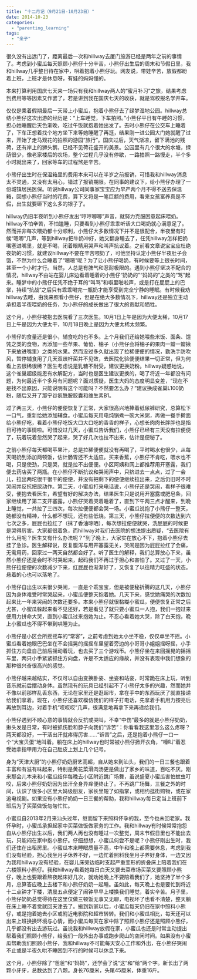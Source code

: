 ```yaml
---
title: "十二月记（9月21日-10月23日）"
date: 2014-10-23
categories: 
  - "parenting_learning"
tags: 
  - "亲子"
---
```


很久没有出远门了，距离最后一次和hillway去厦门旅游已经是两年之前的事情了。考虑到小蜜瓜每天照顾小熊仔十分辛苦，小熊仔出生后的周末和节假日里，我和hillway几乎整日待在家中，哄着抱着小熊仔玩。网友说，带娃辛苦，放假都盼着上班，上班才是休息呀，有娃的妈妈懂的。

本来打算利用国庆七天来一场只有我和hillway两人的“蜜月补习”之旅，结果考虑到费用等等因素又作罢了，若是讲到我在国庆七天的收获，就是驾校报名学开车。

仅仅是乘着假期最后一天带上小蜜瓜，抱着小熊仔去了绿梦湿地公园。hillway总结小熊仔这次出游的经历是：“上车睡觉，下车拍照。”小熊仔平日有午睡的习惯，担心她睡醒后天色渐晚，吃过午饭就抱着她出发了。去时小熊仔在公交车上睡着了，下车正想着找个地方坐下来等她睡醒了再逛，结果刚一进公园大门她就醒了过来，开始了走马观花的拍照的游园“旅行”。国庆过后，天气渐凉，留下满池的残荷，还有岸上的狮头鹅，已经不见荷花盛开的美景。公园里有几个很大的水塘，绿荫很少，像老家楼后的农场，整个过程几乎没有停歇，一路拍照一路慢走，半个多小时就出来了，回家等车的过程煞是辛苦。

小熊仔出生时在保温箱里的费用本来可以在半岁之前报销，可惜我和hillway消息太不灵通，又没有太用心，错过了报销期限。在同事的建议下，给小熊仔办理了一份城镇居民医保。听说hillway公司同事家宝宝应为早产两个月不得不送去保温箱，回想小熊仔当时的花费，算下又将是一笔巨额的费用，看来女孩富养真是不假，出生就要砸下这么多的银子了。

hillway仍旧半夜听到小熊仔发出“哼哼唧唧”声音，就努力克服困意起床喂奶。hillway不怕辛苦，不怕瞌睡，只要看到小熊仔乖乖听话大口喝奶就心满意足了。然而并非每次喂奶都十分顺利，小熊仔大多数情况下并不是很配合，半夜里有时候“嗯唧”几声，等到hillway把牛奶冲好，她又翻身睡去了，任凭hillway怎样把奶嘴塞进嘴里，就是不喝，闭着眼睛用哭声和叫声抗议着。之前看文章说宝宝应杜绝夜奶的习惯，就建议hillway不要在辛苦喂奶了，可他坚持认定小熊仔半夜肚子会饿，不然为什么会睡着了“嗯嗯”呢？为了让小熊仔喝奶，有时候要等上很长时间，甚至一个小时才行。当然，人总是有脾气和忍耐极限的。遇到小熊仔坚决不配合的情况，hillway不由站在婴儿床边看着睡着的小熊仔“奶奶的”“妈妈的”之类的“骂”起来。睡梦中的小熊仔任凭不绝于耳的“叫骂”和噼里啪啦声，或是打在屁屁上的巴掌，持续“抗战”之后只有乖乖喝完一瓶奶才能享受到完全宁静的睡眠。有时候我劝hillway去睡，由我来照看小熊仔，但是在绝大多数情况下，hillway还是独立主动承担着半夜喂奶的任务，为小熊仔的成长做出了很大的贡献和牺牲。

这个月，小熊仔被抱去医院看了三次医生。10月1日上午是因为大便太稀，10月17日上午是因为大便太干，10月18日晚上是因为大便太稀太频繁。

小熊仔的食量还是很小，辅食吃的也不多。上个月我们还给她喂些米饭、面条、馄饨之类的食物，再添加一些苹果、葡萄、柚子（小熊仔会将柚子的果肉一瓣一瓣揪下来放进嘴里）之类的水果。然而没过多久就出现了拉稀便便的情况，勤洗手防吹风，暂停辅食用了几天双歧杆菌并不见效，去医院化验便便结果一切正常，但为何看上去很稀很稀？医生考虑说是乳糖不耐受，建议更换奶粉。hillway疑惑地说，这个雀巢超级能恩有水解配方，当时也是医生建议更换的，喝了将近一年都没有问题，为何最近半个多月有问题呢？面对质疑，医生大妈的态度明显变差，“现在不是找不出原因，只能说明有这个可能吗？不然要怎么办？”建议换成雀巢L100奶粉，随后又开了那宁谷氨酰胺胶囊和维生素B1。

过了两三天，小熊仔的便便恢复了正常，大家很高兴地捧着纸尿裤研究，总算松下一口气，重新给她添加辅食。小蜜瓜每天用电炖锅煮一碗大米粥，再做一餐手擀面给小熊仔吃，看着小熊仔吃饭大口大口吃的香香的样子，心想长肉肉长胖胖也是指日可待的事情啦。可惜没过几天，小蜜瓜告诉我们，小熊仔已经有三天没有拉便便了，玩着玩着忽然哭了起来，哭了好几次也拉不出来，估计是便秘了。

之前小熊仔每天都喝苹果汁，总是拉稀便便就没有再喝了，平时喝水也很少，从每天喝奶到添加两顿饭，估计肠胃还不太适应。买来香蕉，小熊仔不肯吃，喂水也不喝，只是使劲，只是哭，就是拉不出便便。小区阿姨和网上都推荐用开塞露，我们便去药店买了两瓶。在小熊仔不断抗议和哭闹声中，只挤进去一点点，过了一会儿，拉出两坨很干很干的便便，并没有把剩下的便便继续拉出来，之后仍旧时不时哭闹并反抗把尿动作。第二天，小蜜瓜打来电话说，小熊仔还是哭闹，看样子很难受，便抱去看医生，希望有好的解决办法，结果医生只是说用开塞露或肥皂条，回家继续用了第二支开塞露，小熊仔哭着哭着睡着了，直到下午两三点才醒来，到晚上睡觉，一共拉了三四次，每次拉便便都会哭一场。小蜜瓜说抱了小熊仔一整天，她都没有精神，什么都不想玩，还有些低烧。第三天，小熊仔拉便便的次数达到六七次之多，屁屁也拉红了（抹了香油晾晒），每次想拉便便就哭，洗屁屁的时候更是哭得厉害。大家都很着急，而hillway对我们去医院的想法提出质疑，“去医院有什么用呢？医生又有什么办法呢？”到了晚上，大家实在放心不下，抱着小熊仔去挂了急诊。医生解释说，反复腹泻与用开塞露无关，哭闹是因为屁屁拉红了会痛，无需用药，回家过一两天自然都会好了。听了医生的解释，我们总算放心下来，虽然小熊仔还是会时不时哭起来，起码我们不再过于担心和害怕了。又过了一天，小熊仔拉便便的次数减少下来，红屁屁也渐渐好了，又恢复了以往精力旺盛的状态。悬着的心也可以落地了。

小熊仔自出生以来很少哭闹，一直是个乖宝宝，但是被便秘折腾的这几天，小熊仔因为身体难受时常哭起来，小蜜瓜便整天抱着她。几天下来，感觉她痛哭的次数加起来比一年来哭闹的次数还要多。本来小熊仔就很黏糊小蜜瓜，便便恢复正常之后尤甚，小蜜瓜躲起来看不见还好，若是看见了就只要小蜜瓜一人抱，我们一抱过来便用力拼命大哭，直到小蜜瓜过来抱她为止。不忍心看着她大哭，除了白天抱，晚上小蜜瓜也不得不带到哄睡为止。

小熊仔是小区会所摇摇车的“常客”，之前考虑到她太小坐不稳，仅仅单坐不摇。小蜜瓜看着她眼巴巴坐在不会摇晃的摇摇车里望着旁边的小哥哥小姐姐摇呀摇，小手抓住方向盘自己前后摇动着玩，也去买了三个游戏币。小熊仔坐在来回摇晃的摇摇车里，两只小手紧紧抓住方向盘，许是不太适应的缘故，并没有表现中我们想象的那种很兴奋很高兴的感觉。

小熊仔越来越结实，不仅可以自由变换卧姿、坐姿和站姿，时常跪在床上玩，听到音乐就前后摆动身体。虽然现有的玩具已经引起不了小熊仔太多的兴趣，然而她并不像以前那样乱丢东西，无论在家里还是逛超市，拿在手中的东西玩厌了就直接递给我们拿着。现在，小熊仔还喜欢模仿我们的样子打电话，先拿着手机用力按亮后再放到耳边，对着手机“哎哎哎”几声，很满意地再拿下来再递给我们。

小熊仔遇到不顺心意的事情就会反抗或哭叫，不幸“中伤”最多的就是小熊仔奶奶，揪头发是日常，有时被抓伤脸和脖子向我们“诉苦”：你看看我这里怎么这么疼呀？两天都没好，一干活出汗就疼得厉害……“诉苦”之后，还是抱着小熊仔一口一个“大宝贝蛋”地叫着。躺在床上的hillway也时常被小熊仔掀开衣角，“嚎叫”着忍受她拿指甲用力在自己肚皮上划上几个记号。

身为“天津大厨”的小熊仔奶奶厨艺高超，自从她来到汕头，我们的一日三餐也跟着丰富和有滋有味起来，特别是黄花菜滑肉汤更是做出了家乡的味道，百吃不厌。刚来那会儿本来和小蜜瓜结伴每晚去小区附近跳广场舞，虽说盛夏小蜜瓜害怕蚊虫叮咬，后来小熊仔奶奶因为出汗全身异痒便终止了。不再跳广场舞，三餐之外的时间，认识了很多小区里大妈级朋友，家长里短了如指掌，或相约逛街购物，或在家追电视剧。如果没有小熊仔奶奶一日三餐的帮助，我和hillway每日定当上班前下班后为了买菜做饭匆匆忙忙。

小蜜瓜自2013年2月来汕头过年，继而留下来照料怀孕的我，至今也未回老家。我怀孕时，小蜜瓜承担起家中买菜做饭做家务的工作。我和hillway有时候常常抱怨自从小熊仔出生以后，我们两人再也没有睡过一次整觉，周末节假日里也不能出去玩，只能闷在家中抱小熊仔。仔细想想，小蜜瓜何尝不是呢？小熊仔刚出生时，我们还住在出租房里。小蜜瓜本来睡眠质量不高，中午和晚上都需要休息，考虑到我们没有经验，担心我坐月子休养不好，一边忙着照料我坐月子养好身体，一边又因为我和hillway没有经验，在婴儿床旁边临时支起严重变形的折叠床上陪着我们在六楼照料小熊仔。我和hillway看着她每日白天又要去菜市场买菜又要照顾小熊仔，晚上也要跟着熬夜起床好几次，就劝她晚上不要陪着我们了，她坚持了半个多月，总算答应晚上去楼下和小熊仔奶奶一起睡。虽如此，每天晚上也是要忙到将近十二点钟才下楼，清晨五点便定了闹钟早早上楼换我们睡觉，着实辛苦。月子里，小熊仔奶奶总觉得待在这里仅做三顿饭无事又无聊，电视坏了也看不清楚，整天躺在床上睡不着觉就回天津去了。搬到新家以后，小蜜瓜每天仍旧在家中照料小熊仔，或是抱着她去小区或附近电影院和超市转转。我们和小蜜瓜相比，每天还可以出来上班换换环境与心情，而小蜜瓜每天在家中除了照顾小熊仔还是照顾小熊仔，几乎都没有出去游玩过。虽说我和hillway放假在家，小蜜瓜也还是时常主动提出帮着我们照顾小熊仔，给我们一段外出办事或跑步爬山的空闲时间。如果没有小蜜瓜帮助我们照顾小熊仔，我和hillway不可能每天安心工作和外出，在小熊仔哭闹不止或是半夜久哄不睡困到不行的时候可以休息下来。

这个月，小熊仔除了“爸爸”和“妈妈”，还学会了说“这”和“给”两个字。新长出了两颗小牙牙，总数达到了八颗。身长76厘米，头尾45厘米，体重16斤。
